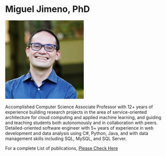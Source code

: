 # Miguel Jimeno, PhD

<img src="images/migueljimeno.jpg" width=50% height=50%>

Accomplished Computer Science Associate Professor with 12+ years of experience building research projects in the area of service-oriented architecture for cloud computing and applied machine learning, and guiding and teaching students both autonomously and in collaboration with peers. Detailed-oriented software engineer with 5+ years of experience in web development and data analysis using C#, Python, Java, and with data management skills including SQL, MySQL, and SQL Server.

For a complete List of publications, [Please Check Here](https://mikejim.github.io/publications)
